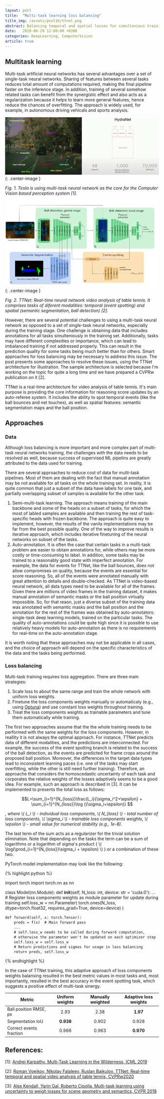 ```yaml
---
layout: post
title:  "Multi-task learning loss balancing"
title_img: /assets/post16/ttnet.png
abstract: Balancing temporal and spatial losses for simultenious training of multi-task neural networks for video processing and some data tips.
date:   2020-06-29 12:00:00 +0300
categories: DeepLearning, ComputerVision
article: true
---
```



## Multitask learning

Multi-task artificial neural networks has several advantages over a set of single-task neural networks. Sharing of features between several tasks reduces total amount of computations required, making the final pipeline faster on the inference stage. In addition, training of several somehow related tasks can benefit from the synergistic effect and also acts as a regularization because it helps to learn more general features, hence reduce the chances of overfitting. The approach is widely used, for example, in autonomous driving vehicals and sports analysis.

![Hydranet](/assets/post16/hydranet.png){: .center-image }

_Fig. 1. Tesla is using multi-task neural network as the core for the Computer Vision based perception system \[1\]._

![TTNet](/assets/post16/ttnet.png){: .center-image }

_Fig. 2. TTNet: Real-time neural network video analysis of table tennis. It comprises tasks of diferent modalities: temporal (event spotting) and spatial (semantic segmentation, ball detection) \[2\]._


However, there are several potential challenges to using a multi-task neural network as opposed to a set of single-task neural networks, especially during the training stage. One challenge is obtaining data that includes annotations for all tasks simulteniously in the training set. Additionally, tasks may have different complexities or importance, which can lead to imbalanced training if not addressed properly. This can result in the prediction quality for some tasks being much better than for others. Smart approaches for loss balancing may be necessary to address this issue. The post presents some approaches to resolve these issues, using the TTNet architecture for illustration. The sample architecture is selected because I'm working on the topic for quite a long time and we have prepared a CVPRw publication on it \[2\].

TTNet is a real-time architecture for video analysis of table tennis. It's main purpose is providing the core information for reasoning score updates by an auto-referee system. It includes the ability to spot temporal events (like the ball bounces and net touches), as well as spatial features: semantic segmentation maps and the ball position.

## Approaches

### Data

Although loss balancing is more important and more complex part of multi-task neural networks training, the challenges with the data needs to be resolved as well, because success of supervised ML pipelins are greatly attributed to the data used for training.

There are several approaches to reduce cost of data for multi-task pipelines. Most of them are dealing with the fact that manual annotation may be not available for all tasks on the whole training set. In reality, it is quite common that just a subset of the data have labels for one task, and partially overlapping subset of samples is available for the other task.

1. Semi-multi-task learning. The approach means training of the main backbone and some of the heads on a subset of tasks, for which the most of labled samples are available and then training the rest of task-specific heads with frozen backbone. The approach is quite easy to implement, however, the results of the vanila implementations may be far from the best possible quality. One of the way to improve results is iterative approach, which includes iterative finetuning of the neural networks on subset of the tasks.
2. Auto-annotation. It is often the case that certain tasks in a multi-task problem are easier to obtain annotations for, while others may be more costly or time-consuming to label. In addition, some tasks may be trained to a reasonably good state with imperfect annotation. For example, the data for events for TTNet, like the ball bounces, does not allow compromises on quality, because the events are essential for score reasoning. So, all of the events were annotated manually with great attention to details and double-checked. As TTNet is video-based neural network, all data types need to be available for all of the frames. Given there are millions of video frames in the training dataset, it makes manual annotation of semantic masks or the ball position virtually impossible. So, for that reaon, just a diverse subset of the training data was annotated with semantic masks and the ball position and the annotation for the rest of the frames was obtained by auto-annotators: single-task deep learning models, trained on the particular tasks. The quality of auto-annotations could be quite high since it is possible to use relatively heavy models for auto-annotation as there is no requirements for real-time on the auto-annotation stage.

It is worth noting that these approaches may not be applicable in all cases, and the choice of approach will depend on the specific characteristics of the data and the tasks being performed.

### Loss balancing

Multi-task training requires loss aggregation. There are three main strategies:

1. Scale loss to about the same range and train the whole network with uniform loss weights.
2. Finetune the loss components weights manually or automaticaly (e.g., using [Optuna](https://optuna.org/)) and use constant loss weights throughout training.
3. Treat the loss components weights as trainable parameters and tune them automatically while training.

The first two approaches assume that the the whole training needs to be performed with the same weights for the loss components. However, in reallity it is not always the optimal approach. For instance, TTNet predicts data of different modalities, and the predictions are interconnected. For example, the success of the event spotting branch is related to the success of the ball detection, as the events are predicted for frame crops around the proposed ball position. Moreover, the differences in the target data types lead to inconsistent learning paces (i.e. one of the tasks may start overfitting, while the other is still need further training). Therefore, an approache that considers the homoscedastic uncertainty of each task and corporates the relative weights of the losses adaptively seems to be a good idea. For example, such an approach is described in \[3\]. It can be implemented to presents the total loss as follows:


$$L=\sum_{i=1}^{N_{loss}}\frac{L_i}{\sigma_i^2+\epsilon} + \sum_{i=1}^{N_{loss}}\log {(\sigma_i+\epsilon)} $$

_, where \\( L_i \\) - individual loss components, \\( N\_{loss} \\) - total number of loss components, \\(  \sigma_i \\) - trainable loss components weights, \\( \epsilon \\) - small value for numerical stability (e.g., 1e-8)._

The last term of the sum acts as a regularizer for the trivial
solution elimination. Note that depending on the tasks the term can be a sum of logarithms or a logarithm of sigma's product ( \\( \log(\prod_{i=1}^{N_{loss}}\sigma_i + \epsilon) \\) ) or a combination of these two.

PyTorch model implementation may look like the following:

{% highlight python %}

import torch
import torch.nn as nn

class Model(nn.Module):
    def __init__(self, N_loss: int, device: str = 'cuda:0'):
        ...
        # Register loss components weights as module parameter for update during training
        self.loss_w = nn.Parameter(
            torch.ones(N_loss, dtype=torch.float32, requires_grad=True, device=device)
        )
    
    def forward(self, x: torch.Tensor):
        preds = f(x)  # Main forward pass
        ...
        # self.loss_w needs to be called during forward computation,
        # otherwise the parameter won't be updated on each optimizer step
        self.loss_w = self.loss_w
        # Return predictions and sigmas for usage in loss balancing
        return preds, self.loss_w


{% endhighlight %}


In the case of TTNet training, this adaptive approach of loss components weights balansing resulted in the best metric values in most tasks and, most importantly, resulted in the best accuracy in the event spotting task, which suggests a positive effect of multi-task sinergy.

| Metric                  | Uniform weights | Manually weighted | Adaptive loss weights |
| ----------------------- | :-------------: | :---------------: | :-------------------: |
| Ball position RMSE, px  |      2.93       |       2.38        |       **1.97**        |
| Segmentation IoU        |    **0.938**    |       0.902       |         0.928         |
| Correct events fraction |      0.966      |       0.963       |       **0.970**       |



## References:

\[1\]: [Andrej Karpathy. Multi-Task Learning in the Wilderness, ICML 2019](https://slideslive.com/38917690/multitask-learning-in-the-wilderness)

\[2\]: [Roman Voeikov, Nikolay Falaleev, Ruslan Baikulov. TTNet: Real-time temporal and spatial video analysis of table tennis, CVPRw2020](https://openaccess.thecvf.com/content_CVPRW_2020/papers/w53/Voeikov_TTNet_Real-Time_Temporal_and_Spatial_Video_Analysis_of_Table_Tennis_CVPRW_2020_paper.pdf)

\[3\]: [Alex Kendall, Yarin Gal, Roberto Cipolla. Multi-task learning using uncertainty to weigh losses for scene geometry and semantics, CVPR 2018](https://openaccess.thecvf.com/content_cvpr_2018/papers/Kendall_Multi-Task_Learning_Using_CVPR_2018_paper.pdf)






